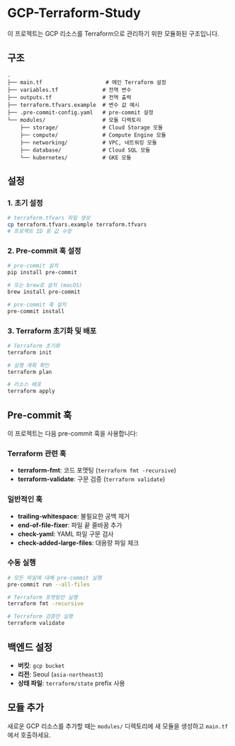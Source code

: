 # GCP-Terraform-Study

이 프로젝트는 GCP 리소스를 Terraform으로 관리하기 위한 모듈화된 구조입니다.

## 구조

```
.
├── main.tf                    # 메인 Terraform 설정
├── variables.tf              # 전역 변수
├── outputs.tf                # 전역 출력
├── terraform.tfvars.example  # 변수 값 예시
├── .pre-commit-config.yaml   # pre-commit 설정
└── modules/                  # 모듈 디렉토리
    ├── storage/              # Cloud Storage 모듈
    ├── compute/              # Compute Engine 모듈
    ├── networking/           # VPC, 네트워킹 모듈
    ├── database/             # Cloud SQL 모듈
    └── kubernetes/           # GKE 모듈
```

## 설정

### 1. 초기 설정

```bash
# terraform.tfvars 파일 생성
cp terraform.tfvars.example terraform.tfvars
# 프로젝트 ID 등 값 수정
```

### 2. Pre-commit 훅 설정

```bash
# pre-commit 설치
pip install pre-commit

# 또는 brew로 설치 (macOS)
brew install pre-commit

# pre-commit 훅 설치
pre-commit install
```

### 3. Terraform 초기화 및 배포

```bash
# Terraform 초기화
terraform init

# 실행 계획 확인
terraform plan

# 리소스 배포
terraform apply
```

## Pre-commit 훅

이 프로젝트는 다음 pre-commit 훅을 사용합니다:

### Terraform 관련 훅
- **terraform-fmt**: 코드 포맷팅 (`terraform fmt -recursive`)
- **terraform-validate**: 구문 검증 (`terraform validate`)

### 일반적인 훅
- **trailing-whitespace**: 불필요한 공백 제거
- **end-of-file-fixer**: 파일 끝 줄바꿈 추가
- **check-yaml**: YAML 파일 구문 검사
- **check-added-large-files**: 대용량 파일 체크

### 수동 실행

```bash
# 모든 파일에 대해 pre-commit 실행
pre-commit run --all-files

# Terraform 포맷팅만 실행
terraform fmt -recursive

# Terraform 검증만 실행
terraform validate
```

## 백엔드 설정

- **버킷**: `gcp bucket`
- **리전**: Seoul (`asia-northeast3`)
- **상태 파일**: `terraform/state` prefix 사용

## 모듈 추가

새로운 GCP 리소스를 추가할 때는 `modules/` 디렉토리에 새 모듈을 생성하고 `main.tf`에서 호출하세요.
